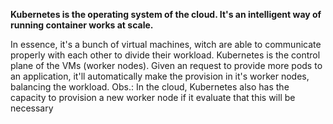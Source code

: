 **Kubernetes is the operating system of the cloud. It's an intelligent way of running container works at scale.**

In essence, it's a bunch of virtual machines, witch are able to communicate properly with each other to divide their workload. Kubernetes is the control plane of the VMs (worker nodes). 
Given an request to provide more pods to an application, it'll automatically make the provision in it's worker nodes, balancing the workload.
Obs.: In the cloud, Kubernetes also has the capacity to provision a new worker node if it evaluate that this will be necessary
